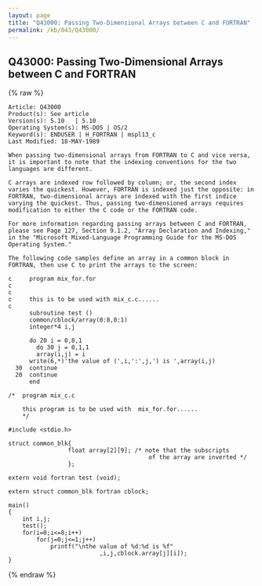 ```yaml
---
layout: page
title: "Q43000: Passing Two-Dimensional Arrays between C and FORTRAN"
permalink: /kb/043/Q43000/
---
```


## Q43000: Passing Two-Dimensional Arrays between C and FORTRAN

{% raw %}

	Article: Q43000
	Product(s): See article
	Version(s): 5.10   | 5.10
	Operating System(s): MS-DOS | OS/2
	Keyword(s): ENDUSER | H_FORTRAN | mspl13_c
	Last Modified: 18-MAY-1989
	
	When passing two-dimensional arrays from FORTRAN to C and vice versa,
	it is important to note that the indexing conventions for the two
	languages are different.
	
	C arrays are indexed row followed by column; or, the second index
	varies the quickest. However, FORTRAN is indexed just the opposite: in
	FORTRAN, two-dimensional arrays are indexed with the first indice
	varying the quickest. Thus, passing two-dimensioned arrays requires
	modification to either the C code or the FORTRAN code.
	
	For more information regarding passing arrays between C and FORTRAN,
	please see Page 127, Section 9.1.2, "Array Declaration and Indexing,"
	in the "Microsoft Mixed-Language Programming Guide for the MS-DOS
	Operating System."
	
	The following code samples define an array in a common block in
	FORTRAN, then use C to print the arrays to the screen:
	
	c     program mix_for.for
	c
	c
	c     this is to be used with mix_c.c......
	c
	      subroutine test ()
	      common/cblock/array(0:8,0:1)
	      integer*4 i,j
	
	      do 20 i = 0,8,1
	        do 30 j = 0,1,1
	        array(i,j) = i
	      write(6,*)'the value of (',i,':',j,') is ',array(i,j)
	  30  continue
	  20  continue
	      end
	
	/*  program mix_c.c
	
	    this program is to be used with  mix_for.for......
	    */
	
	#include <stdio.h>
	
	struct common_blk{
	                 float array[2][9]; /* note that the subscripts
	                                        of the array are inverted */
	                 };
	
	extern void fortran test (void);
	
	extern struct common_blk fortran cblock;
	
	main()
	{
	    int i,j;
	    test();
	    for(i=0;i<=8;i++)
	        for(j=0;j<=1;j++)
	            printf("\nthe value of %d:%d is %f"
	                          ,i,j,cblock.array[j][i]);
	}

{% endraw %}

